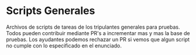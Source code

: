 # Scripts Generales
Archivos de scripts de tareas de los tripulantes generales para pruebas.
Todos pueden contribuir mediante PR's a incrementar mas y mas la base de pruebas. Los ayudantes podemos rechazar un PR si vemos que algun script no cumple con lo especificado en el enunciado.
